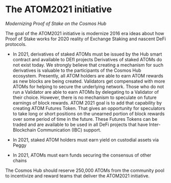 # The ATOM2021 initiative

*Modernizing Proof of Stake on the Cosmos Hub*

The goal of the ATOM2021 initiative is modernize 2016 era ideas about how Proof of Stake works for 2020 reality of Exchange Staking and nascent DeFi protocols.

* In 2021, derivatives of staked ATOMs must be issued by the Hub smart contract and available to DEfI projects
Derivatives of staked ATOMs do not exist today. We strongly believe that creating a mechanism for such derivatives is valuable to the participants of the Cosmos Hub ecosystem.  Presently, all ATOM holders are able to earn ATOM rewards as new blocks are being created.  Validators get compensated with more ATOMs for helping to secure the underlying network. Those who do not run a Validator are able to earn ATOMs by delegating to a Validator of their choice. However, there is no mechanism to speculate on future earnings of block rewards.  ATOM 2021 goal is to add that capability by creating ATOM Futures Token. That gives an opportunity for speculators to take long or short positions on the unearned portion of block rewards over some period of time in the future. These Futures Tokens can be traded and are available to be used in all DeFi projects that have Inter-Blockchain Communication (IBC) support.

* In 2021, staked ATOM holders must earn yield on custodial assets via Peggy

* In 2021, ATOMs must earn funds securing the consensus of other chains

The Cosmos Hub should reserve 250,000 ATOMs from the community pool to incentivize and reward teams that deliver the ATOM2021 initiative.
